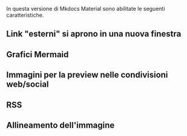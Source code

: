In questa versione di Mkdocs Material sono abilitate le seguenti caratteristiche.

## Link "esterni" si aprono in una nuova finestra

## Grafici Mermaid

## Immagini per la preview nelle condivisioni web/social

## RSS

## Allineamento dell'immagine
